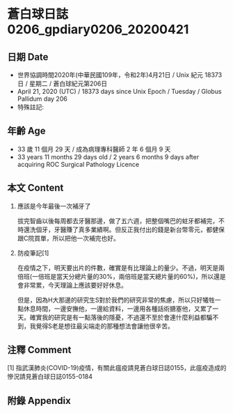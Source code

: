 [_metadata_:encoding]: - "utf-8"
[_metadata_:fileformat]: - "markdown"
[_metadata_:MIME_type]: - "text/plain"
[_metadata_:markdown_version]: - "commonmark version 0.29"
[_metadata_:markdown_spec]: - "https://spec.commonmark.org/0.29/"

# 蒼白球日誌0206_gpdiary0206_20200421 #

## 日期 Date ##

* 世界協調時間2020年(中華民國109年，令和2年)4月21日 / Unix 紀元 18373 日 / 星期二 / 蒼白球紀元第206日
* April 21, 2020 (UTC) / 18373 days since Unix Epoch / Tuesday / Globus Pallidum day 206
* 特殊註記:

## 年齡 Age ##

* 33 歲 11 個月 29 天 / 成為病理專科醫師 2 年 6 個月 9 天
* 33 years 11 months 29 days old / 2 years 6 months 9 days after acquiring ROC Surgical Pathology Licence

## 本文 Content ##

1. 應該是今年最後一次補牙了

    拔完智齒以後每周都去牙醫那邊，做了五六週，把整個嘴巴的蛀牙都補完，不時還洗個牙，牙醫賺了真多業績啊。但反正我付出的錢是新台幣零元，都健保跟C院買單，所以把他一次補完也好。

2. 防疫筆記[1]

    在疫情之下，明天要出片的件數，確實是有比理論上的量少。不過，明天是兩倍班(一倍班是當天分總片量的30%，兩倍班是當天總片量的60%)，所以還是會非常累，今天理論上應該要好好休息。

    但是，因為H大那邊的研究生S對於我們的研究非常的焦慮，所以只好犧牲一點休息時間，一邊安撫他，一邊給資料，一邊用各種話術搪塞他，又累了一天。確實我的研究是有一點落後的隱憂，不過還不至於會連什麼利益都騙不到，我覺得S老是想往最尖端走的那種想法會讓他很辛苦。

## 注釋 Comment ##

[1] 指武漢肺炎(COVID-19)疫情，有關此瘟疫請見蒼白球日誌0155，此瘟疫造成的慘況請見蒼白球日誌0155-0184

## 附錄 Appendix ##

